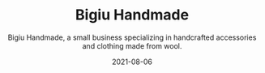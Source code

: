 ---
slug: "/case-studies/bigiu-handmade"
date: "2021-08-06"
title: "Bigiu Handmade"
featuredImage: "./bigiuhandmade/bigiu_cover.png"
bgColor: "#61c9c6"
subtitle: "Bigiu Handmade, a small business specializing in handcrafted accessories and clothing made from wool."
cta: "View designs"
prototypeURL: "https://xd.adobe.com/view/9080903a-a65d-4f3e-ab06-9d52d7179259-c5d3/"
projectOverview: "I was trusted to curate a personal journey and experience for potential consumers of the Bigiu Handmade brand. The main aim for the website is to sell products which can be achieved by showcasing each project on the site and including a shopping function."
designTeam: "Eoin Feely"
duration: "1 month"
myRole01: "To envisage an experience for users to easily shop products."
myRole02: "Create detailed wireframes."
myRole03: "Make conscious decisions on how the user would navigate the site based on the company goals."
myRole04: "Ensure a consistent and elegant execution of the work that allowed the brand and it’s products to stand out."
theProcess: "./test.jpg"
uxResearch01: "Due to client budgets, we were unable to conduct a full UX strategy on the project. Instead, I used my alternative solution to create a strong user centric experience by fully understanding the business goals and putting myself in the shoes of the user. Although this is not the best practice for any UX project, when the budget is tight, it is a good alternative."
uxResearch02: "As part of getting to know the Bigiu Handmade brand, I spent time looking into other small business sites, craft business and understanding the experience they gave to their users. From my findings, it was as expected that most businesses in this area focus on getting sales so the shop is the main priority on the site."
iaImage: "./bigiuhandmade/information_architecture_bigiu.png"
userFlows: "./bigiuhandmade/user_flows_bigiu_handmade.png"
wireframesImg01: "./bigiuhandmade/Home.png"
wireframesImg02: "./bigiuhandmade/Shop.png"
clientFeedback: "tba"
finalDesign: "./bigiuhandmade/bigiu_final.jpg"
fontsUsed01: "H1, MrSheffield Pro, Regular, 150px"
fontsUsed02: "H2, MrSheffield Pro, Regular, 120px"
fontsUsed03: "p, Poppins, Light, 22px"
fontsUsed04: ""
colorsUsed01: "#dda3bb"
colorsUsed02: "#656565"
colorsUsed03: "#D187A6"
colorsUsed04: ""
colorsUsed05: ""
---